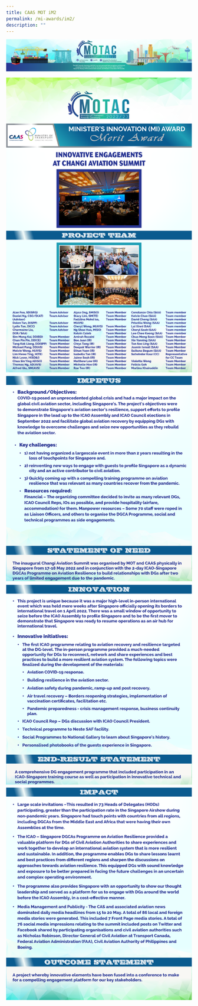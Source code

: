 ```yaml
---
title: CAAS MOT iM2
permalink: /mi-awards/im2/
description: ""
---
```

![](/images/hero.png)

![](/images/MI/IM2/e-Panel_iM2_v01_Individual%20Award%20Contents%201.png)
![](/images/MI/IM2/e-Panel_iM2_v01_Individual%20Award%20Contents%202.png)
![](/images/MI/IM2/e-Panel_iM2_v01_Individual%20Award%20Contents%203.png)
![](/images/MI/IM2/e-Panel_iM2_v01_Individual%20Award%20Contents%204.png)